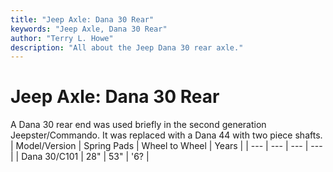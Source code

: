 ```yaml
---
title: "Jeep Axle: Dana 30 Rear"
keywords: "Jeep Axle, Dana 30 Rear"
author: "Terry L. Howe"
description: "All about the Jeep Dana 30 rear axle."
---
```


# Jeep Axle: Dana 30 Rear
A Dana 30 rear end was used briefly in the second generation
Jeepster/Commando.  It was replaced with a Dana 44 with two
piece shafts.
| Model/Version | Spring Pads | Wheel to Wheel | Years |
| --- | --- | --- | --- |
| Dana 30/C101 | 28" | 53" | '6? |
